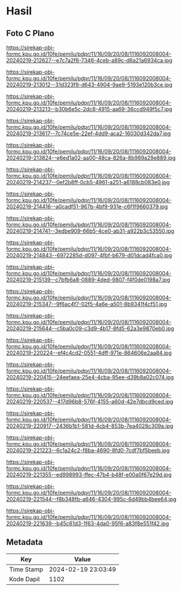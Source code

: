 # Hasil

## Foto C Plano

https://sirekap-obj-formc.kpu.go.id/10fe/pemilu/pdpr/11/16/09/20/08/1116092008004-20240219-212627--e7c7a2f6-7346-4ceb-a89c-d6a21a6934ca.jpg

https://sirekap-obj-formc.kpu.go.id/10fe/pemilu/pdpr/11/16/09/20/08/1116092008004-20240219-213012--31d323f9-d643-4904-9ae9-5193e120b3ce.jpg

https://sirekap-obj-formc.kpu.go.id/10fe/pemilu/pdpr/11/16/09/20/08/1116092008004-20240219-213213--b30b6e5c-2dc8-4915-aa69-36ccd949f5c7.jpg

https://sirekap-obj-formc.kpu.go.id/10fe/pemilu/pdpr/11/16/09/20/08/1116092008004-20240219-213617--7c74ce5e-22ef-4dd9-aca2-16030d342da7.jpg

https://sirekap-obj-formc.kpu.go.id/10fe/pemilu/pdpr/11/16/09/20/08/1116092008004-20240219-213824--e6ed1a02-aa00-48ca-826a-8b989a29e889.jpg

https://sirekap-obj-formc.kpu.go.id/10fe/pemilu/pdpr/11/16/09/20/08/1116092008004-20240219-214237--0ef2b8ff-0cb5-4961-a251-a6188cb083e0.jpg

https://sirekap-obj-formc.kpu.go.id/10fe/pemilu/pdpr/11/16/09/20/08/1116092008004-20240219-214416--a0cadf51-967b-4bf9-931e-c6f1f9660379.jpg

https://sirekap-obj-formc.kpu.go.id/10fe/pemilu/pdpr/11/16/09/20/08/1116092008004-20240219-214741--3edbe909-66b5-4ce0-ab31-a922b3c53550.jpg

https://sirekap-obj-formc.kpu.go.id/10fe/pemilu/pdpr/11/16/09/20/08/1116092008004-20240219-214843--6972285d-d097-4fbf-b679-d01dcad4fca0.jpg

https://sirekap-obj-formc.kpu.go.id/10fe/pemilu/pdpr/11/16/09/20/08/1116092008004-20240219-215139--c7bfb6a8-0889-4ded-9807-f4f0de0198a7.jpg

https://sirekap-obj-formc.kpu.go.id/10fe/pemilu/pdpr/11/16/09/20/08/1116092008004-20240219-215347--9f6ac4f7-02f5-4a6e-a501-8b9341f4cf51.jpg

https://sirekap-obj-formc.kpu.go.id/10fe/pemilu/pdpr/11/16/09/20/08/1116092008004-20240219-215644--c5ba0c09-c3d9-4b17-8fd5-62a3e9870eb0.jpg

https://sirekap-obj-formc.kpu.go.id/10fe/pemilu/pdpr/11/16/09/20/08/1116092008004-20240219-220224--ef4c4cd2-0551-4dff-971e-864606e2aa84.jpg

https://sirekap-obj-formc.kpu.go.id/10fe/pemilu/pdpr/11/16/09/20/08/1116092008004-20240219-220415--24eefaea-25e4-4cba-95ee-d39b8a02c074.jpg

https://sirekap-obj-formc.kpu.go.id/10fe/pemilu/pdpr/11/16/09/20/08/1116092008004-20240219-220537--417d96b8-576f-4155-a60d-42e7dbcd9ced.jpg

https://sirekap-obj-formc.kpu.go.id/10fe/pemilu/pdpr/11/16/09/20/08/1116092008004-20240219-220917--2436b1b1-581d-4cb4-853b-7ea4028c309a.jpg

https://sirekap-obj-formc.kpu.go.id/10fe/pemilu/pdpr/11/16/09/20/08/1116092008004-20240219-221223--6c1a24c2-f8ba-4690-8fd0-7cdf7bf5beeb.jpg

https://sirekap-obj-formc.kpu.go.id/10fe/pemilu/pdpr/11/16/09/20/08/1116092008004-20240219-221355--ed998993-ffec-47b4-b48f-e00a0f67e29d.jpg

https://sirekap-obj-formc.kpu.go.id/10fe/pemilu/pdpr/11/16/09/20/08/1116092008004-20240219-221544--f8b348fb-a646-4304-995c-6d49bb4bee64.jpg

https://sirekap-obj-formc.kpu.go.id/10fe/pemilu/pdpr/11/16/09/20/08/1116092008004-20240219-221639--b45c61d3-1f63-4da0-95f6-a83f8e551f42.jpg


## Metadata

| Key        | Value               |
| ---------- | ------------------- |
| Time Stamp | 2024-02-19 23:03:49 |
| Kode Dapil | 1102                |



